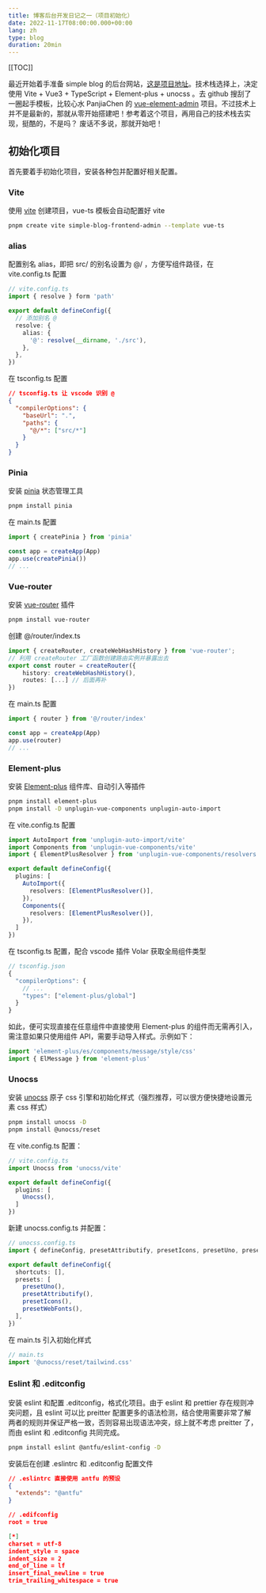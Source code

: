```yaml
---
title: 博客后台开发日记之一（项目初始化）
date: 2022-11-17T08:00:00.000+00:00
lang: zh
type: blog
duration: 20min
---
```


[[TOC]]

最近开始着手准备 simple blog 的后台网站，[这是项目地址](https://github.com/fwr220807/simple-blog-frontend-admin)。技术栈选择上，决定使用 Vite + Vue3 + TypeScript + Element-plus + unocss 。去 github 搜刮了一圈起手模板，比较心水 PanjiaChen 的 [vue-element-admin](https://github.com/PanJiaChen/vue-element-admin) 项目。不过技术上并不是最新的，那就从零开始搭建吧！参考着这个项目，再用自己的技术栈去实现，挺酷的，不是吗？
废话不多说，那就开始吧！
## 初始化项目
首先要着手初始化项目，安装各种包并配置好相关配置。
### Vite
使用 [vite](https://vitejs.cn/vite3-cn/guide/#scaffolding-your-first-vite-project) 创建项目，vue-ts 模板会自动配置好 vite
```bash
pnpm create vite simple-blog-frontend-admin --template vue-ts
```
### alias
配置别名 alias，即把 src/ 的别名设置为 @/ ，方便写组件路径，在 vite.config.ts 配置
```ts
// vite.config.ts
import { resolve } form 'path'

export default defineConfig({
  // 添加别名 @
  resolve: {
    alias: {
      '@': resolve(__dirname, './src'),
    },
  },
})
```
在 tsconfig.ts 配置
```json
// tsconfig.ts 让 vscode 识别 @
{
  "compilerOptions": {
    "baseUrl": ".",
    "paths": {
      "@/*": ["src/*"]
    }
  }
}
```
### Pinia
安装 [pinia](https://pinia.web3doc.top/) 状态管理工具
```bash
pnpm install pinia
```
在 main.ts 配置
```ts
import { createPinia } from 'pinia'

const app = createApp(App)
app.use(createPinia())
// ...
```
### Vue-router
安装 [vue-router](https://router.vuejs.org/zh/) 插件
```bash
pnpm install vue-router
```
创建 @/router/index.ts
```ts
import { createRouter, createWebHashHistory } from 'vue-router';
// 利用 createRouter 工厂函数创建路由实例并暴露出去
export const router = createRouter({
    history: createWebHashHistory(),
    routes: [...] // 后面再补
})
```
在 main.ts 配置
```ts
import { router } from '@/router/index'

const app = createApp(App)
app.use(router)
// ...
```
### Element-plus
安装 [Element-plus](https://element-plus.org/zh-CN/) 组件库、自动引入等插件
```bash
pnpm install element-plus
pnpm install -D unplugin-vue-components unplugin-auto-import
```
在 vite.config.ts 配置
```ts
import AutoImport from 'unplugin-auto-import/vite'
import Components from 'unplugin-vue-components/vite'
import { ElementPlusResolver } from 'unplugin-vue-components/resolvers'

export default defineConfig({
  plugins: [
    AutoImport({
      resolvers: [ElementPlusResolver()],
    }),
    Components({
      resolvers: [ElementPlusResolver()],
    }),
  ]
})
```
在 tsconfig.ts 配置，配合 vscode 插件 Volar 获取全局组件类型
```ts
// tsconfig.json
{
  "compilerOptions": {
    // ...
    "types": ["element-plus/global"]
  }
}
```
如此，便可实现直接在任意组件中直接使用 Element-plus 的组件而无需再引入，需注意如果只使用组件 API，需要手动导入样式。示例如下：
```ts
import 'element-plus/es/components/message/style/css'
import { ElMessage } from 'element-plus'
```
### Unocss
安装 [unocss](https://github.com/unocss/unocss) 原子 css 引擎和初始化样式（强烈推荐，可以很方便快捷地设置元素 css 样式）
```bash
pnpm install unocss -D
pnpm install @unocss/reset
```
在 vite.config.ts 配置：
```ts
// vite.config.ts
import Unocss from 'unocss/vite'

export default defineConfig({
  plugins: [
    Unocss(),
  ]
})
```
新建 unocss.config.ts 并配置：
```ts
// unocss.config.ts
import { defineConfig, presetAttributify, presetIcons, presetUno, presetWebFonts } from 'unocss'

export default defineConfig({
  shortcuts: [],
  presets: [
    presetUno(),
    presetAttributify(),
    presetIcons(),
    presetWebFonts(),
  ],
})
```
在 main.ts 引入初始化样式
```ts
// main.ts
import '@unocss/reset/tailwind.css'
```
### Eslint 和 .editconfig
安装 eslint 和配置 .editconfig，格式化项目。由于 eslint 和 prettier 存在规则冲突问题，且 eslint 可以比 preitter 配置更多的语法检测，结合使用需要非常了解两者的规则并保证严格一致，否则容易出现语法冲突，综上就不考虑 preitter 了，而由 eslint 和 .editconfig 共同完成。
```bash
pnpm install eslint @antfu/eslint-config -D
```
安装后在创建 .eslintrc 和 .editconfig 配置文件
```json
// .eslintrc 直接使用 antfu 的预设
{
  "extends": "@antfu"
}

// .edifconfig
root = true

[*]
charset = utf-8
indent_style = space
indent_size = 2
end_of_line = lf
insert_final_newline = true
trim_trailing_whitespace = true
```
